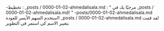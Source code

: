 -تخطيط : _posts / 0000-01-02-ahmedalisala.md
 : " مرحبًا بك في _posts / 0000-01-02-ahmedalisala.md! "
-posts/0000-01-02-ahmedalisala.md
استخدم السهم الأيسر للعودة!
_posts / 0000-01-02-ahmedalisala.md
لقد قمت بتغيير الاسم كي استمر في التطوير
